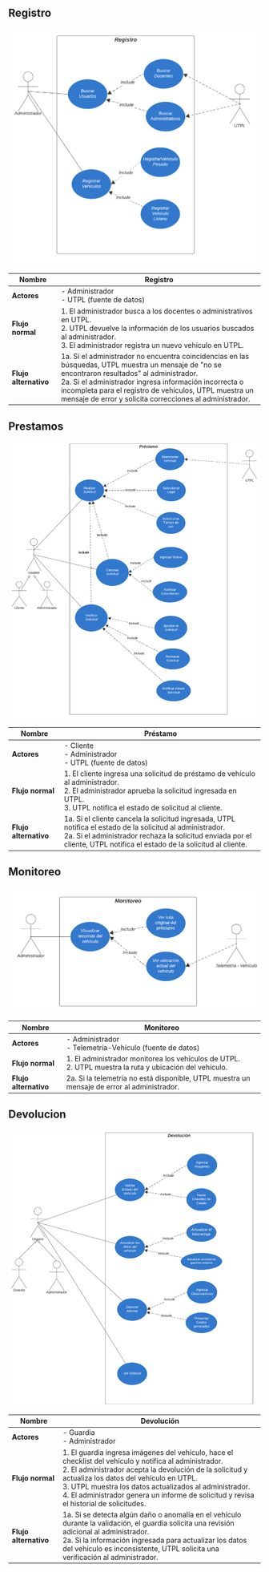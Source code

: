 ## Registro
![Registro](https://github.com/DevSpheree/Car-Loan/blob/c495ad4306f3ba0424ab9b9062779200b51c3151/Modelos%20y%20Diagramas/Casos%20de%20Uso/Caso%20de%20uso%20-%20Registro.png)

| **Nombre**           | Registro                                         |
|-----------------------|-------------------------------------------------|
| **Actores**          | - Administrador<br>- UTPL (fuente de datos)      |
| **Flujo normal**     | 1. El administrador busca a los docentes o administrativos en UTPL.<br>2. UTPL devuelve la información de los usuarios buscados al administrador.<br>3. El administrador registra un nuevo vehículo en UTPL. |
| **Flujo alternativo**| 1a. Si el administrador no encuentra coincidencias en las búsquedas, UTPL muestra un mensaje de "no se encontraron resultados" al administrador.<br>2a. Si el administrador ingresa información incorrecta o incompleta para el registro de vehículos, UTPL muestra un mensaje de error y solicita correcciones al administrador. |

## Prestamos
![Prestamos](https://github.com/DevSpheree/Car-Loan/blob/c495ad4306f3ba0424ab9b9062779200b51c3151/Modelos%20y%20Diagramas/Casos%20de%20Uso/Caso%20de%20uso%20-%20Prestamo.png)

| **Nombre**           | Préstamo                                         |
|-----------------------|-------------------------------------------------|
| **Actores**          | - Cliente<br>- Administrador<br>- UTPL (fuente de datos) |
| **Flujo normal**     | 1. El cliente ingresa una solicitud de préstamo de vehículo al administrador.<br>2. El administrador aprueba la solicitud ingresada en UTPL.<br>3. UTPL notifica el estado de solicitud al cliente. |
| **Flujo alternativo**| 1a. Si el cliente cancela la solicitud ingresada, UTPL notifica el estado de la solicitud al administrador.<br>2a. Si el administrador rechaza la solicitud enviada por el cliente, UTPL notifica el estado de la solicitud al cliente. |

## Monitoreo
![Monitoreo](https://github.com/DevSpheree/Car-Loan/blob/c495ad4306f3ba0424ab9b9062779200b51c3151/Modelos%20y%20Diagramas/Casos%20de%20Uso/Caso%20de%20uso%20-%20Monitoreo.png)

| **Nombre**           | Monitoreo                                        |
|-----------------------|-------------------------------------------------|
| **Actores**          | - Administrador<br>- Telemetría-Vehículo (fuente de datos) |
| **Flujo normal**     | 1. El administrador monitorea los vehículos de UTPL.<br>2. UTPL muestra la ruta y ubicación del vehículo. |
| **Flujo alternativo**| 2a. Si la telemetría no está disponible, UTPL muestra un mensaje de error al administrador. |

## Devolucion
![Devolucion](https://github.com/DevSpheree/Car-Loan/blob/c495ad4306f3ba0424ab9b9062779200b51c3151/Modelos%20y%20Diagramas/Casos%20de%20Uso/Caso%20de%20uso%20-%20Devolucion.png)

| **Nombre**           | Devolución                                       |
|-----------------------|-------------------------------------------------|
| **Actores**          | - Guardia<br>- Administrador                     |
| **Flujo normal**     | 1. El guardia ingresa imágenes del vehículo, hace el checklist del vehículo y notifica al administrador.<br>2. El administrador acepta la devolución de la solicitud y actualiza los datos del vehículo en UTPL.<br>3. UTPL muestra los datos actualizados al administrador.<br>4. El administrador genera un informe de solicitud y revisa el historial de solicitudes. |
| **Flujo alternativo**| 1a. Si se detecta algún daño o anomalía en el vehículo durante la validación, el guardia solicita una revisión adicional al administrador.<br>2a. Si la información ingresada para actualizar los datos del vehículo es inconsistente, UTPL solicita una verificación al administrador. |

                                              







